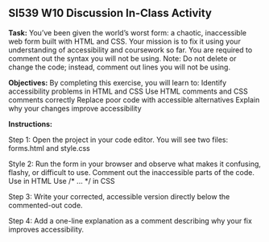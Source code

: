 ## SI539 W10 Discussion In-Class Activity

**Task:**
You’ve been given the world’s worst form: a chaotic, inaccessible web form built with HTML and CSS. Your mission is to fix it using your understanding of accessibility and coursework so far. 
You are required to comment out the syntax you will not be using. 
Note: Do not delete or change the code; instead, comment out lines you will not be using.

**Objectives:**
By completing this exercise, you will learn to:
Identify accessibility problems in HTML and CSS
Use HTML comments and CSS comments correctly
Replace poor code with accessible alternatives
Explain why your changes improve accessibility


**Instructions:**

Step 1: Open the project in your code editor. You will see two files: forms.html and style.css

Style 2: Run the form in your browser and observe what makes it confusing, flashy, or difficult to use.
Comment out the inaccessible parts of the code.
Use in <!-- --> HTML
Use /* ... */ in CSS

Step 3: Write your corrected, accessible version directly below the commented-out code.

Step 4: Add a one-line explanation as a comment describing why your fix improves accessibility.
